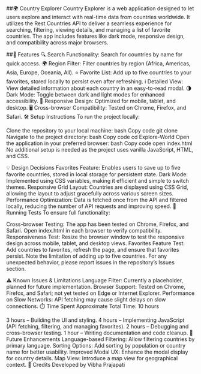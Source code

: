 ##🌍 Country Explorer
Country Explorer is a web application designed to let users explore and interact with real-time data from countries worldwide. It utilizes the Rest Countries API to deliver a seamless experience for searching, filtering, viewing details, and managing a list of favorite countries. The app includes features like dark mode, responsive design, and compatibility across major browsers.

##🚀 Features
🔍 Search Functionality: Search for countries by name for quick access.
🌍 Region Filter: Filter countries by region (Africa, Americas, Asia, Europe, Oceania, All).
⭐ Favorite List: Add up to five countries to your favorites, stored locally to persist even after refreshing.
ℹ️ Detailed View: View detailed information about each country in an easy-to-read modal.
🌗 Dark Mode: Toggle between dark and light modes for enhanced accessibility.
📱 Responsive Design: Optimized for mobile, tablet, and desktop.
🖥️ Cross-browser Compatibility: Tested on Chrome, Firefox, and Safari.
🛠️ Setup Instructions
To run the project locally:

Clone the repository to your local machine:
bash
Copy code
git clone 
Navigate to the project directory:
bash
Copy code
cd Explore-World
Open the application in your preferred browser:
bash
Copy code
open index.html
No additional setup is needed as the project uses vanilla JavaScript, HTML, and CSS.

💡 Design Decisions
Favorites Feature: Enables users to save up to five favorite countries, stored in local storage for persistent state.
Dark Mode: Implemented using CSS variables, making it efficient and simple to switch themes.
Responsive Grid Layout: Countries are displayed using CSS Grid, allowing the layout to adjust gracefully across various screen sizes.
Performance Optimization: Data is fetched once from the API and filtered locally, reducing the number of API requests and improving speed.
🧪 Running Tests
To ensure full functionality:

Cross-browser Testing: The app has been tested on Chrome, Firefox, and Safari. Open index.html in each browser to verify compatibility.
Responsiveness Test: Resize the browser window to test the responsive design across mobile, tablet, and desktop views.
Favorites Feature Test: Add countries to favorites, refresh the page, and ensure that favorites persist. Note the limitation of adding up to five countries.
For any unexpected behavior, please report issues in the repository’s Issues section.

⚠️ Known Issues & Limitations
Language Filter: Currently a placeholder, planned for future implementation.
Browser Support: Tested on Chrome, Firefox, and Safari; not yet tested on Edge or Internet Explorer.
Performance on Slow Networks: API fetching may cause slight delays on slow connections.
⏱️ Time Spent
Approximate Total Time: 10 hours

3 hours – Building the UI and styling.
4 hours – Implementing JavaScript (API fetching, filtering, and managing favorites).
2 hours – Debugging and cross-browser testing.
1 hour – Writing documentation and code cleanup.
🌱 Future Enhancements
Language-based Filtering: Allow filtering countries by primary language.
Sorting Options: Add sorting by population or country name for better usability.
Improved Modal UX: Enhance the modal display for country details.
Map View: Introduce a map view for geographical context.
📜 Credits
Developed by Vibha Prajapati
